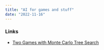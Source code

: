 ```yaml
---
title: "AI for games and stuff"
date: "2022-11-16"
---
```


### Links
- [Two Games with Monte Carlo Tree Search](https://nullprogram.com/blog/2017/04/27/)